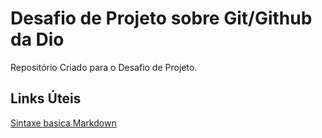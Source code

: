 # Desafio de Projeto sobre Git/Github da Dio 
Repositório Criado para o Desafio de Projeto.

## Links Úteis
[Sintaxe basica Markdown](https://www.markdownguide.org/basic-syntax/)
